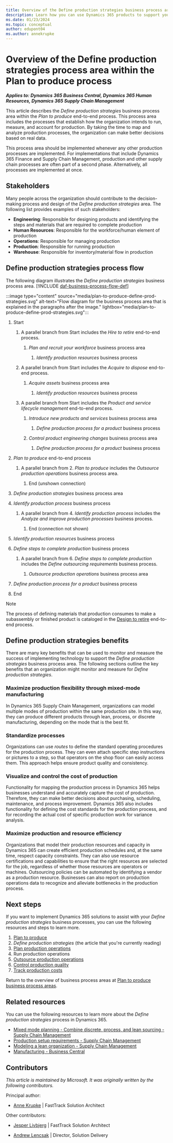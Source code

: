 ```yaml
---
title: Overview of the Define production strategies business process area
description: Learn how you can use Dynamics 365 products to support your organization's business processes for defining production strategies.
ms.date: 01/23/2024
ms.topic: conceptual
author: edupont04
ms.author: annekrupke
---
```


# Overview of the Define production strategies process area within the Plan to produce process

***Applies to: Dynamics 365 Business Central, Dynamics 365 Human Resources, Dynamics 365 Supply Chain Management***

This article describes the *Define production strategies* business process area within the *Plan to produce* end-to-end process. This process area includes the processes that establish how the organization intends to run, measure, and account for production. By taking the time to map and analyze production processes, the organization can make better decisions based on real data.

This process area should be implemented whenever any other production processes are implemented. For implementations that include Dynamics 365 Finance and Supply Chain Management, production and other supply chain processes are often part of a second phase. Alternatively, all processes are implemented at once.

## Stakeholders 

Many people across the organization should contribute to the decision-making process and design of the *Define production strategies* area. The following list provides examples of such stakeholders:

- **Engineering**: Responsible for designing products and identifying the steps and materials that are required to complete production
- **Human Resources**: Responsible for the workforce/human element of production
- **Operations**: Responsible for managing production
- **Production**: Responsible for running production
- **Warehouse**: Responsible for inventory/material flow in production

## Define production strategies process flow 

The following diagram illustrates the *Define production strategies* business process area. [!INCLUDE [daf-business-process-flow-def](~/../shared-content/shared/guidance-includes/daf-business-process-flow-def.md)]

:::image type="content" source="media/plan-to-produce-define-prod-strategies.svg" alt-text="Flow diagram for the business process area that is explained in the paragraphs after the image." lightbox="media/plan-to-produce-define-prod-strategies.svg":::

1. Start

    1. A parallel branch from Start includes the *Hire to retire* end-to-end process.

        1. *Plan and recruit your workforce* business process area

            1. *Identify production resources* business process

    1. A parallel branch from Start includes the *Acquire to dispose* end-to-end process.

        1. *Acquire assets* business process area

            1. *Identify production resources* business process

    1. A parallel branch from Start includes the *Product and service lifecycle management* end-to-end process.

        1. *Introduce new products and services* business process area

            1. *Define production process for a product* business process

        1. *Control product engineering changes* business process area

            1. *Define production process for a product* business process

1. *Plan to produce* end-to-end process

    1. A parallel branch from 2. *Plan to produce* includes the *Outsource production operations* business process area.

        1. End (unshown connection)

1. *Define production strategies* business process area
1. *Identify production process* business process

    1. A parallel branch from 4. *Identify production process* includes the *Analyze and improve production processes* business process.

        1. End (connection not shown)

1. *Identify production resources* business process
1. *Define steps to complete production* business process

    1. A parallel branch from 6. *Define steps to complete production* includes the *Define outsourcing requirements* business process.

        1. *Outsource production operations* business process area

1. *Define production process for a product* business process
1. End

> [!NOTE]
> The process of defining materials that production consumes to make a subassembly or finished product is cataloged in the [Design to retire](design-to-retire-overview.md) end-to-end process.

## Define production strategies benefits

There are many key benefits that can be used to monitor and measure the success of implementing technology to support the *Define production strategies* business process area. The following sections outline the key benefits that an organization might monitor and measure for *Define production strategies*. 

### Maximize production flexibility through mixed-mode manufacturing

In Dynamics 365 Supply Chain Management, organizations can model multiple modes of production within the same production site. In this way, they can produce different products through lean, process, or discrete manufacturing, depending on the mode that is the best fit.

### Standardize processes

Organizations can use *routes* to define the standard operating procedures for the production process. They can even attach specific step instructions or pictures to a step, so that operators on the shop floor can easily access them. This approach helps ensure product quality and consistency.

### Visualize and control the cost of production

Functionality for mapping the production process in Dynamics 365 helps businesses understand and accurately capture the cost of production. Therefore, they can make better decisions about purchasing, scheduling, maintenance, and process improvement. Dynamics 365 also includes functionality for defining the cost standards for the production process, and for recording the actual cost of specific production work for variance analysis.

### Maximize production and resource efficiency

Organizations that model their production resources and capacity in Dynamics 365 can create efficient production schedules and, at the same time, respect capacity constraints. They can also use resource certifications and capabilities to ensure that the right resources are selected for the job, regardless of whether those resources are operators or machines. Outsourcing policies can be automated by identifying a vendor as a production resource. Businesses can also report on production operations data to recognize and alleviate bottlenecks in the production process.

## Next steps

If you want to implement Dynamics 365 solutions to assist with your *Define production strategies* business processes, you can use the following resources and steps to learn more.

1. [Plan to produce](plan-to-produce-overview.md)
2. *Define production strategies* (the article that you're currently reading)
3. [Plan production operations](plan-to-produce-plan-production-operations-overview.md)
4. Run production operations
5. [Outsource production operations](plan-to-produce-outsource-production-operations-overview.md)
6. [Control production quality](plan-to-produce-control-production-quality-overview.md)
7. [Track production costs](plan-to-produce-track-production-costs-overview.md)

Return to the overview of business process areas at [Plan to produce business process areas](plan-to-produce-areas.md).

## Related resources

You can use the following resources to learn more about the *Define production strategies* process in Dynamics 365.

- [Mixed mode planning - Combine discrete, process, and lean sourcing - Supply Chain Management](/dynamics365/supply-chain/production-control/mixed-mode-plan)
- [Production setup requirements - Supply Chain Management](/dynamics365/supply-chain/production-control/production-set-up-requirements)
- [Modeling a lean organization - Supply Chain Management](/dynamics365/supply-chain/production-control/lean-manufacturing-modeling-lean-organization)
- [Manufacturing - Business Central](/dynamics365/business-central/production-manage-manufacturing)

<!-- ## Tags

*Industries:* Manufacturing (20-39), Wholesale Trade (50-51), Retail Trade (52-59)

*Stakeholders:* Engineering, Human Resources, Operations, Production, Warehouse

*Products:* Dynamics 365 Business Central, Dynamics 365 Human Resources, Dynamics 365 Supply Chain Management -->

## Contributors

*This article is maintained by Microsoft. It was originally written by the following contributors.*

Principal author:

- [Anne Krupke](https://www.linkedin.com/in/annekrupke/) | FastTrack Solution Architect

Other contributors:

- [Jesper Livbjerg](https://www.linkedin.com/in/jesper-livbjerg/) | FastTrack Solution Architect

- [Andrew Lencsak](https://www.linkedin.com/in/dynamicsunplugged/) | Director, Solution Delivery
